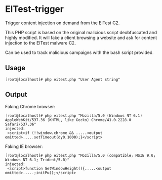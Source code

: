 # EITest-trigger
Trigger content injection on demand from the EITest C2. 

This PHP script is based on the original malicious script deobfuscated and highly modified. It will fake a client browsing a website and ask for content injection to the EITest malware C2.

Can be used to track malicious campaigns with the bash script provided.
## Usage
```
[root@localhost]# php eitest.php "User Agent string"
```
## Output
Faking Chrome browser:
```
[root@localhost]# php eitest.php "Mozilla/5.0 (Windows NT 6.1) AppleWebKit/537.36 (KHTML, like Gecko) Chrome/41.0.2228.0 Safari/537.36"
injected:
 <script>if (!!window.chrome && .....<output omitted>.....setTimeout(dy0,1000);}</script> 
```
Faking IE browser:
```
[root@localhost]# php eitest.php "Mozilla/5.0 (compatible; MSIE 9.0; Windows NT 6.1; Trident/5.0)"
injected:
 <script>function GetWindowHeight(){.....<output omitted>.....;initPu();</script> 
```
